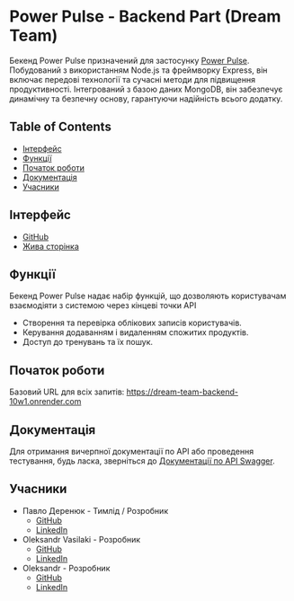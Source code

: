 # Power Pulse - Backend Part (Dream Team)

Бекенд Power Pulse призначений для застосунку [Power Pulse](https://bogdanluckyman.github.io/DreamTeam/). Побудований з використанням Node.js та фреймворку Express, він включає передові технології та сучасні методи для підвищення продуктивності. Інтегрований з базою даних MongoDB, він забезпечує динамічну та безпечну основу, гарантуючи надійність всього додатку.

## Table of Contents

- [Інтерфейс](#шнтерфейс)
- [Функції](#функції)
- [Початок роботи](#початок-роботи)
- [Документація](#документація)
- [Учасники](#учасники)

## Інтерфейс 

- [GitHub](https://github.com/bogdanluckyman/DreamTeam)
- [Жива сторінка](https://bogdanluckyman.github.io/DreamTeam/)

## Функції

Бекенд Power Pulse надає набір функцій, що дозволяють користувачам взаємодіяти з системою через кінцеві точки API 

- Створення та перевірка облікових записів користувачів.
- Керування додаванням і видаленням спожитих продуктів.
- Доступ до тренувань та їх пошук.

## Початок роботи

Базовий URL для всіх запитів: https://dream-team-backend-10w1.onrender.com

## Документація

Для отримання вичерпної документації по API або проведення тестування, будь ласка, зверніться до [Документації по API Swagger](https://dream-team-backend-10w1.onrender.com/api-docs/).

## Учасники

- Павло Деренюк - Тимлід / Розробник
    * [GitHub](https://github.com/PavloDereniuk)
    * [LinkedIn](https://www.linkedin.com/in/pavlo-dereniuk-507336154/)
- Oleksandr Vasilaki - Розробник
    * [GitHub](https://github.com/AVasilaki)
    * [LinkedIn]()
- Oleksandr - Розробник
    * [GitHub](https://github.com/fhlare)
    * [LinkedIn]()